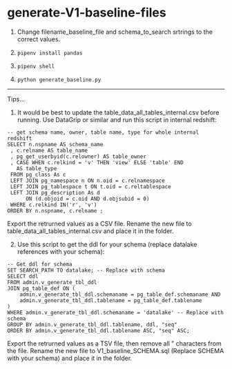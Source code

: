 # generate-V1-baseline-files

1. Change filename_baseline_file and schema_to_search srtrings to the correct values.

2. ```pipenv install pandas```

3. ```pipenv shell```

4. ```python generate_baseline.py```

----------

Tips...

1. It would be best to update the table_data_all_tables_internal.csv before running. Use DataGrip or similar and run this script in internal redshift:
```
-- get schema name, owner, table name, type for whole internal redshift
SELECT n.nspname AS schema_name
 , c.relname AS table_name
 , pg_get_userbyid(c.relowner) AS table_owner
 , CASE WHEN c.relkind = 'v' THEN 'view' ELSE 'table' END
   AS table_type
 FROM pg_class As c
 LEFT JOIN pg_namespace n ON n.oid = c.relnamespace
 LEFT JOIN pg_tablespace t ON t.oid = c.reltablespace
 LEFT JOIN pg_description As d
      ON (d.objoid = c.oid AND d.objsubid = 0)
 WHERE c.relkind IN('r', 'v')
ORDER BY n.nspname, c.relname ;
```

Export the retrurned values as a CSV file. Rename the new file to table_data_all_tables_internal.csv and place it in the folder.

2. Use this script to get the ddl for your schema (replace datalake references with your schema):
```
-- Get ddl for schema
SET SEARCH_PATH TO datalake; -- Replace with schema
SELECT ddl
FROM admin.v_generate_tbl_ddl
JOIN pg_table_def ON (
    admin.v_generate_tbl_ddl.schemaname = pg_table_def.schemaname AND
    admin.v_generate_tbl_ddl.tablename = pg_table_def.tablename
)
WHERE admin.v_generate_tbl_ddl.schemaname = 'datalake' -- Replace with schema
GROUP BY admin.v_generate_tbl_ddl.tablename, ddl, "seq"
ORDER BY admin.v_generate_tbl_ddl.tablename ASC, "seq" ASC;
```

Export the retrurned values as a TSV file, then remove all " characters from the file. Rename the new file to V1_baseline_SCHEMA.sql (Replace SCHEMA with your schema) and place it in the folder.
